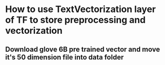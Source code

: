 # How to use TextVectorization layer of TF to store preprocessing and vectorization

## Download glove 6B pre trained vector and move it's 50 dimension file into data folder